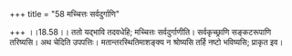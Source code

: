 +++
title = "58 मच्चित्तः सर्वदुर्गाणि"

+++
।।18.58।। ततो यद्भावि तदवधेहि; मच्चित्तः सर्वदुर्गाणीति। सर्वकृच्छ्राणि
सङ्कटरूपाणि तरिष्यसि। अथ चेदिति उपपत्तिः। मतान्तरस्थितिमाशङ्क्य न
श्रोष्यसि तर्हि नष्टो भविष्यसि; प्राकृत इव।
